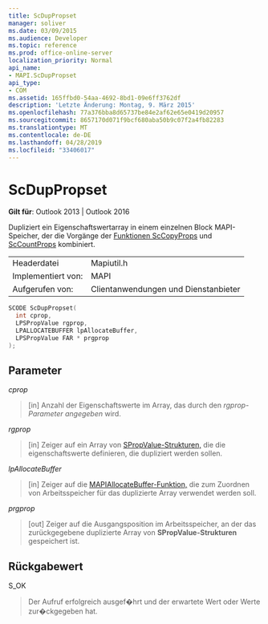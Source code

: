 ```yaml
---
title: ScDupPropset
manager: soliver
ms.date: 03/09/2015
ms.audience: Developer
ms.topic: reference
ms.prod: office-online-server
localization_priority: Normal
api_name:
- MAPI.ScDupPropset
api_type:
- COM
ms.assetid: 165ffbd0-54aa-4692-8bd1-09e6ff3762df
description: 'Letzte Änderung: Montag, 9. März 2015'
ms.openlocfilehash: 77a376bba8d65737be84e2af62e65e0419d20957
ms.sourcegitcommit: 8657170d071f9bcf680aba50b9c07f2a4fb82283
ms.translationtype: MT
ms.contentlocale: de-DE
ms.lasthandoff: 04/28/2019
ms.locfileid: "33406017"
---
```

# <a name="scduppropset"></a>ScDupPropset

  
  
**Gilt für**: Outlook 2013 | Outlook 2016 
  
Dupliziert ein Eigenschaftswertarray in einem einzelnen Block MAPI-Speicher, der die Vorgänge der [Funktionen ScCopyProps](sccopyprops.md) und [ScCountProps](sccountprops.md) kombiniert. 
  
|||
|:-----|:-----|
|Headerdatei  <br/> |Mapiutil.h  <br/> |
|Implementiert von:  <br/> |MAPI  <br/> |
|Aufgerufen von:  <br/> |Clientanwendungen und Dienstanbieter  <br/> |
   
```cpp
SCODE ScDupPropset(
  int cprop,
  LPSPropValue rgprop,
  LPALLOCATEBUFFER lpAllocateBuffer,
  LPSPropValue FAR * prgprop
);
```

## <a name="parameters"></a>Parameter

 _cprop_
  
> [in] Anzahl der Eigenschaftswerte im Array, das durch den  _rgprop-Parameter angegeben_ wird. 
    
 _rgprop_
  
> [in] Zeiger auf ein Array von [SPropValue-Strukturen,](spropvalue.md) die die eigenschaftswerte definieren, die dupliziert werden sollen. 
    
 _lpAllocateBuffer_
  
> [in] Zeiger auf die [MAPIAllocateBuffer-Funktion,](mapiallocatebuffer.md) die zum Zuordnen von Arbeitsspeicher für das duplizierte Array verwendet werden soll. 
    
 _prgprop_
  
> [out] Zeiger auf die Ausgangsposition im Arbeitsspeicher, an der das zurückgegebene duplizierte Array von **SPropValue-Strukturen** gespeichert ist. 
    
## <a name="return-value"></a>Rückgabewert

S_OK 
  
> Der Aufruf erfolgreich ausgef�hrt und der erwartete Wert oder Werte zur�ckgegeben hat.
    

